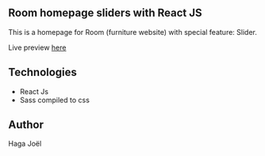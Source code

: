 ## Room homepage sliders with React JS

This is a homepage for Room (furniture website) with special feature: Slider.

Live preview [here]()

## Technologies

- React Js
- Sass compiled to css

## Author

Haga Joël